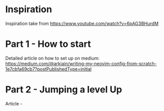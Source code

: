 # Inspiration
Inspiration take from https://www.youtube.com/watch?v=6pAG3BHurdM

# Part 1 - How to start
Detailed article on how to set up on medium: https://medium.com/@arkjain/writing-my-neovim-config-from-scratch-1e7cbfa69cb7?postPublishedType=initial 

# Part 2 - Jumping a level Up
Article - 
